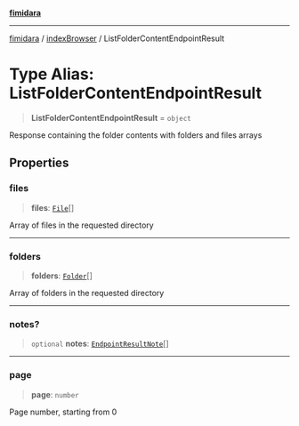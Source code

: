 [**fimidara**](../../README.md)

***

[fimidara](../../modules.md) / [indexBrowser](../README.md) / ListFolderContentEndpointResult

# Type Alias: ListFolderContentEndpointResult

> **ListFolderContentEndpointResult** = `object`

Response containing the folder contents with folders and files arrays

## Properties

### files

> **files**: [`File`](File.md)[]

Array of files in the requested directory

***

### folders

> **folders**: [`Folder`](Folder.md)[]

Array of folders in the requested directory

***

### notes?

> `optional` **notes**: [`EndpointResultNote`](EndpointResultNote.md)[]

***

### page

> **page**: `number`

Page number, starting from 0
